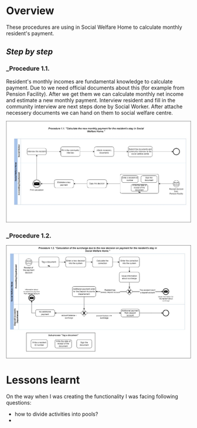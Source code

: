 # Overview
These procedures are using in Social Welfare Home to calculate monthly resident's payment.

## _**Step by step**_

### _Procedure 1.1.

Resident's monthly incomes are fundamental knowledge to calculate payment. Due to we need official documents about this (for example from Pension Facility). 
After we get them we can calculate monthly net income and estimate a new monthly payment. Interview resident and fill in the community interview are next steps done by Social Worker.
After attache necessery documents we can hand on them to social welfare centre.


![BPMN Diagram](BPMN-calculate-new-payment.jpg)


### _Procedure 1.2.




![BPMN Diagram](BPMN-calculate-the-surcharge.jpg)



# Lessons learnt
On the way when I was creating the functionality I was facing following questions:
- how to divide activities into pools?
- 


